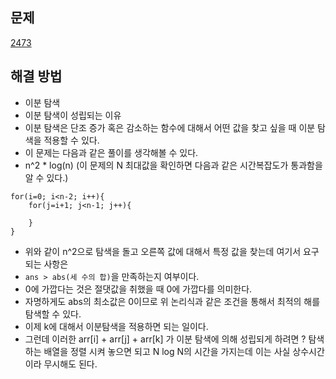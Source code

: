 ## 문제

[2473](https://www.acmicpc.net/problem/2473)

## 해결 방법

- 이분 탐색
- 이분 탐색이 성립되는 이유
- 이분 탐색은 단조 증가 혹은 감소하는 함수에 대해서 어떤 값을 찾고 싶을 때 이분 탐색을 적용할 수 있다.
- 이 문제는 다음과 같은 풀이를 생각해볼 수 있다.
- n^2 \* log(n) (이 문제의 N 최대값을 확인하면 다음과 같은 시간복잡도가 통과함을 알 수 있다.)

```
for(i=0; i<n-2; i++){
    for(j=i+1; j<n-1; j++){

    }
}
```

- 위와 같이 n^2으로 탐색을 돌고 오른쪽 값에 대해서 특정 값을 찾는데 여기서 요구되는 사항은
- `ans > abs(세 수의 합)`을 만족하는지 여부이다.
- 0에 가깝다는 것은 절댓값을 취했을 때 0에 가깝다를 의미한다.
- 자명하게도 abs의 최소값은 0이므로 위 논리식과 같은 조건을 통해서 최적의 해를 탐색할 수 있다.
- 이제 k에 대해서 이분탐색을 적용하면 되는 일이다.
- 그런데 이러한 arr[i] + arr[j] + arr[k] 가 이분 탐색에 의해 성립되게 하려면 ? 탐색하는 배열을 정렬 시켜 놓으면 되고 N log N의 시간을 가지는데 이는 사실 상수시간이라 무시해도 된다.
